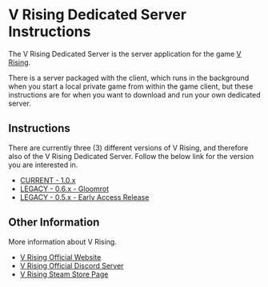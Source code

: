 # V Rising Dedicated Server Instructions
The V Rising Dedicated Server is the server application for the game [V Rising](https://store.steampowered.com/app/1604030/V_Rising/).

There is a server packaged with the client, which runs in the background when you start a local private game from within the game client, but these instructions are for when you want to download and run your own dedicated server.

## Instructions
There are currently three (3) different versions of V Rising, and therefore also of the V Rising Dedicated Server. Follow the below link for the version you are interested in.
* [CURRENT - 1.0.x](1.0.x/INSTRUCTIONS.md)
* [LEGACY - 0.6.x - Gloomrot](0.6.x/INSTRUCTIONS.md)
* [LEGACY - 0.5.x - Early Access Release](0.5.x/INSTRUCTIONS.md)

## Other Information
More information about V Rising.
* [V Rising Official Website](https://playvrising.com)
* [V Rising Official Discord Server](https://discord.com/invite/vrising)
* [V Rising Steam Store Page](https://store.steampowered.com/app/1604030/V_Rising/)
